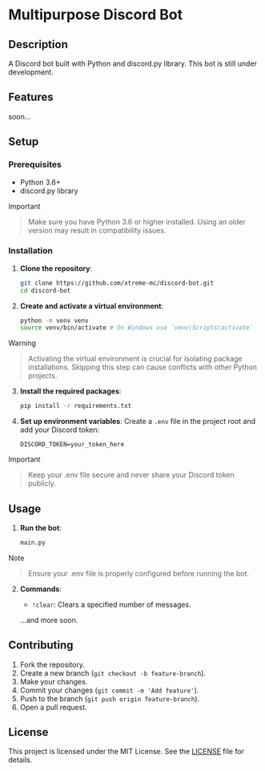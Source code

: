 # Multipurpose Discord Bot

## Description
A Discord bot built with Python and discord.py library. This bot is still under development.

## Features
soon...

## Setup

### Prerequisites
- Python 3.6+
- discord.py library

> [!IMPORTANT]

> Make sure you have Python 3.6 or higher installed. Using an older version may result in compatibility issues.

### Installation

1. **Clone the repository**:
   ```sh
   git clone https://github.com/xtreme-mc/discord-bot.git
   cd discord-bot
   ```

2. **Create and activate a virtual environment**:
   ```sh
   python -m venv venv
   source venv/bin/activate # On Windows use `venv\Scripts\activate`
   ```

> [!WARNING]

> Activating the virtual environment is crucial for isolating package installations. Skipping this step can cause conflicts with other Python projects.

3. **Install the required packages**:
   ```sh
   pip install -r requirements.txt
   ```

4. **Set up environment variables**:
   Create a `.env` file in the project root and add your Discord token:
   ```env
   DISCORD_TOKEN=your_token_here
   ```

> [!IMPORTANT]

> Keep your .env file secure and never share your Discord token publicly.

## Usage
1. **Run the bot**:
   ```sh
   main.py
   ```

> [!NOTE]

> Ensure your .env file is properly configured before running the bot.

2. **Commands**:
   - `!clear`: Clears  a specified number of messages.

   ...and more soon.

## Contributing
1. Fork the repository.
2. Create a new branch (`git checkout -b feature-branch`).
3. Make your changes.
4. Commit your changes (`git commit -m 'Add feature'`).
5. Push to the branch (`git push origin feature-branch`).
6. Open a pull request.

## License
This project is licensed under the MIT License. See the [LICENSE](LICENSE) file for details.
